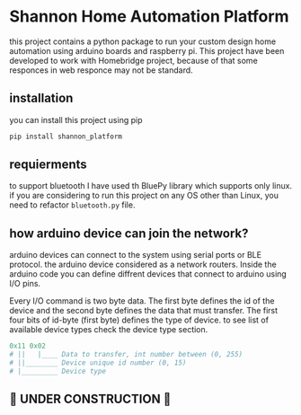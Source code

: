 # Shannon Home Automation Platform
this project contains a python package to run your custom design home automation using arduino boards and raspberry pi. This project have been developed to work with Homebridge project, because of that some responces in web responce may not be standard. 

## installation
you can install this project using pip
```bash
pip install shannon_platform
```

## requierments
to support bluetooth I have used th BluePy library which supports only linux. if you are considering to run this project on any OS other than Linux, you need to refactor `bluetooth.py` file.

## how arduino device can join the network?
arduino devices can connect to the system using serial ports or BLE protocol. the arduino device considered as a network routers. Inside the arduino code you can define diffrent devices that connect to arduino using I/O pins.

Every I/O command is two byte data. The first byte defines the id of the device and the second byte defines the data that must transfer. The first four bits of id-byte (first byte) defines the type of device. to see list of available device types check the device type section.

```python
0x11 0x02
# ||   |____ Data to transfer, int number between (0, 255)
# ||________ Device unique id number (0, 15)
# |_________ Device type
```

## 🚧 UNDER CONSTRUCTION 🚧